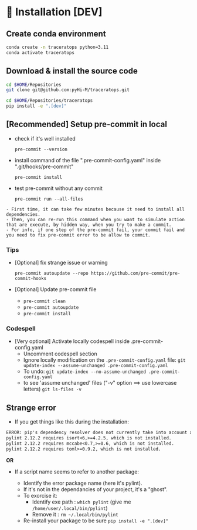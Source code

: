 
# 💾 Installation [DEV]

## Create conda environment

```bash
conda create -n traceratops python=3.11
conda activate traceratops
```

## Download & install the source code

```bash
cd $HOME/Repositories
git clone git@github.com:pyHi-M/traceratops.git

cd $HOME/Repositories/traceratops
pip install -e ".[dev]"
```

## [Recommended] Setup pre-commit in local

- check if it's well installed

  `pre-commit --version`

- install command of the file ".pre-commit-config.yaml" inside ".git/hooks/pre-commit"

  `pre-commit install`

- test pre-commit without any commit

  `pre-commit run --all-files`

```{note}
- First time, it can take few minutes because it need to install all dependencies.
- Then, you can re-run this command when you want to simulate action that are execute, by hidden way, when you try to make a commit.
- For info, if one step of the pre-commit fail, your commit fail and you need to fix pre-commit error to be allow to commit.
```

### Tips

- [Optional] fix strange issue or warning

  `pre-commit autoupdate --repo https://github.com/pre-commit/pre-commit-hooks`

- [Optional] Update pre-commit file
  - `pre-commit clean`
  - `pre-commit autoupdate`
  - `pre-commit install`

### Codespell

- [Very optional] Activate locally codespell inside .pre-commit-config.yaml
  - Uncomment codespell section
  - Ignore locally modification on the `.pre-commit-config.yaml` file:
    ```git update-index --assume-unchanged .pre-commit-config.yaml```
  - To undo: ```git update-index --no-assume-unchanged .pre-commit-config.yaml```
  - to see 'assume unchanged' files ("-v" option ==> use lowercase letters)
    ```git ls-files -v```

## Strange error

- If you get things like this during the installation:

```rest
ERROR: pip's dependency resolver does not currently take into account all the packages that are installed. This behaviour is the source of the following dependency conflicts.
pylint 2.12.2 requires isort<6,>=4.2.5, which is not installed.
pylint 2.12.2 requires mccabe<0.7,>=0.6, which is not installed.
pylint 2.12.2 requires toml>=0.9.2, which is not installed.
```

**OR**

- If a script name seems to refer to another package:

  - Identify the error package name (here it's pylint).
  - If it's not in the dependancies of your project, it's a "ghost".
  - To exorcise it:
    - Identify exe path : `which pylint` (give me `/home/user/.local/bin/pylint`)
    - Remove it : `rm ~/.local/bin/pylint`
  - Re-install your package to be sure `pip install -e ".[dev]"`
